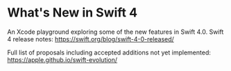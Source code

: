 # What's New in Swift 4

An Xcode playground exploring some of the new features in Swift 4.0. Swift 4 release notes: https://swift.org/blog/swift-4-0-released/

Full list of proposals including accepted additions not yet implemented: https://apple.github.io/swift-evolution/
